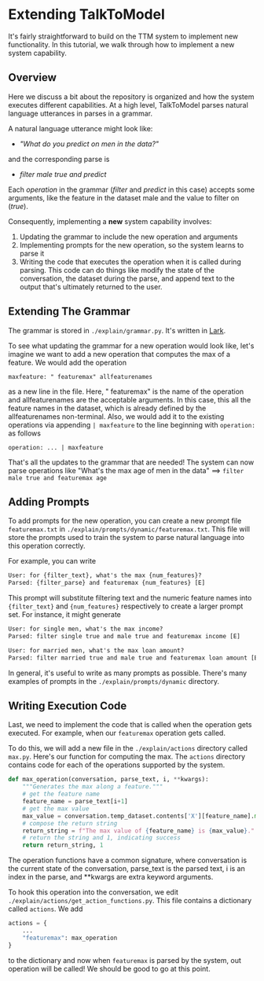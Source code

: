 # Extending TalkToModel

It's fairly straightforward to build on the TTM system to implement new functionality. In this tutorial, we walk through how to implement a new system capability.

## Overview

Here we discuss a bit about the repository is organized and how the system executes different capabilities.  At a high level, TalkToModel parses natural language utterances in parses in a grammar.

A natural language utterance might look like:

- *"What do you predict on men in the data?"*

and the corresponding parse is

- *filter male true and predict*

Each *operation* in the grammar (*filter* and *predict* in this case) accepts some arguments, like the feature in the dataset male and the value to filter on (*true*).

Consequently, implementing a **new** system capability involves:

1. Updating the grammar to include the new operation and arguments
2. Implementing prompts for the new operation, so the system learns to parse it
3. Writing the code that executes the operation when it is called during parsing. This code can do things like modify the state of the conversation, the dataset during the parse, and append text to the output that's ultimately returned to the user.

## Extending The Grammar

The grammar is stored in `./explain/grammar.py`. It's written in [Lark](https://lark-parser.readthedocs.io/en/latest/grammar.html).

To see what updating the grammar for a new operation would look like, let's imagine we want to add a new operation that computes the max of a feature. We would add the operation
```shell
maxfeature: " featuremax" allfeaturenames
```
as a new line in the file. Here, " featuremax" is the name of the operation and allfeaturenames are the acceptable arguments. In this case, this all the feature names in the dataset, which is already defined by the allfeaturenames non-terminal. Also, we would add it to the existing operations via appending `| maxfeature` to the line beginning with `operation:` as follows
```shell
operation: ... | maxfeature
```
That's all the updates to the grammar that are needed! The system can now parse operations like "What's the max age of men in the data" ==> `filter male true and featuremax age`

## Adding Prompts

To add prompts for the new operation, you can create a new prompt file `featuremax.txt` in `./explain/prompts/dynamic/featuremax.txt`. This file will store the prompts used to train the system to parse natural language into this operation correctly.

For example, you can write
```txt
User: for {filter_text}, what's the max {num_features}?
Parsed: {filter_parse} and featuremax {num_features} [E]
```
This prompt will substitute filtering text and the numeric feature names into `{filter_text}` and `{num_features}` respectively to create a larger prompt set. For instance, it might generate
```txt
User: for single men, what's the max income?
Parsed: filter single true and male true and featuremax income [E]

User: for married men, what's the max loan amount?
Parsed: filter married true and male true and featuremax loan amount [E]
```
In general, it's useful to write as many prompts as possible. There's many examples of prompts in the `./explain/prompts/dynamic` directory. 

## Writing Execution Code

Last, we need to implement the code that is called when the operation gets executed. For example, when our `featuremax` operation gets called.

To do this, we will add a new file in the `./explain/actions` directory called `max.py`. Here's our function for computing the max. The `actions` directory contains code for each of the operations supported by the system.

```python
def max_operation(conversation, parse_text, i, **kwargs):
    """Generates the max along a feature."""
    # get the feature name
    feature_name = parse_text[i+1]
    # get the max value
    max_value = conversation.temp_dataset.contents['X'][feature_name].max()
    # compose the return string
    return_string = f"The max value of {feature_name} is {max_value}."
    # return the string and 1, indicating success
    return return_string, 1
```

The operation functions have a common signature, where conversation is the current state of the conversation, parse_text is the parsed text, i is an index in the parse, and **kwargs are extra keyword arguments. 

To hook this operation into the conversation, we edit `./explain/actions/get_action_functions.py`. This file contains a dictionary called `actions`. We add
```python
actions = {
    ...
    "featuremax": max_operation
}
```
to the dictionary and now when `featuremax` is parsed by the system, out operation will be called! We should be good to go at this point.